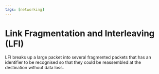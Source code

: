 ```yaml
---
tags: [networking]
---
```


# Link Fragmentation and Interleaving (LFI)

LFI breaks up a large packet into several fragmented packets that has an
identifier to be recognised so that they could be reassembled at the destination
without data loss.

